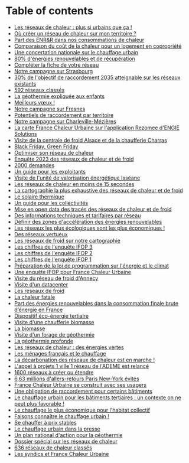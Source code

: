 # Table of contents

* [Les réseaux de chaleur : plus si urbains que ça !](README.md)
* [Où créer un réseau de chaleur sur mon territoire ?](ou-creer-un-reseau-de-chaleur-sur-mon-territoire.md)
* [Part des ENR\&R dans nos consommations de chaleur](part-des-enr-and-r-dans-nos-consommations-de-chaleur.md)
* [Comparaison du coût de la chaleur pour un logement en copropriété](<README (22).md>)
* [Une concertation nationale sur le chauffage urbain](<README (21).md>)
* [80% d'énergies renouvelables et de récupération](<README (20).md>)
* [Compléter la fiche de votre réseau](<README (19).md>)
* [Notre campagne sur Strasbourg](notre-campagne-sur-strasbourg.md)
* [30% de l'objectif de raccordement 2035 atteignable sur les réseaux existants](30-de-lobjectif-de-raccordement-2035-atteignable-sur-les-reseaux-existants.md)
* [592 réseaux classés](<README (18).md>)
* [La géothermie expliquée aux enfants](<README (17).md>)
* [Meilleurs vœux !](<README (16).md>)
* [Notre campagne sur Fresnes](notre-campagne-sur-fresnes.md)
* [Potentiels de raccordement par territoire](potentiels-de-raccordement-par-territoire.md)
* [Notre campagne sur Charleville-Mézières](notre-campagne-sur-charleville-mezieres.md)
* [La carte France Chaleur Urbaine sur l'application Rezomee d'ENGIE Solutions](<README (15).md>)
* [Visite de la centrale de froid Alsace et de la chaufferie Charras](visite-de-la-centrale-de-froid-alsace-et-de-la-chaufferie-charras.md)
* [Black Friday, Green Friday](<README (14).md>)
* [Optimiser son réseau de chaleur](<README (13).md>)
* [Enquête 2023 des réseaux de chaleur et de froid](<README (12).md>)
* [2000 demandes](2000-demandes.md)
* [Un guide pour les exploitants](un-guide-pour-les-exploitants.md)
* [Visite de l'unité de valorisation énergétique Isséane](<README (11).md>)
* [Les réseaux de chaleur en moins de 15 secondes](les-reseaux-de-chaleur-en-moins-de-15-secondes.md)
* [La cartographie la plus exhaustive des réseaux de chaleur et de froid](<README (10).md>)
* [Le solaire thermique](<README (9).md>)
* [Un guide pour les collectivités](<README (8).md>)
* [Mise en open data des tracés des réseaux de chaleur et de froid](<README (1).md>)
* [Des informations techniques et tarifaires par réseau](<README (7).md>)
* [Définir des zones d'accélération des énergies renouvelables](<README (6).md>)
* [Les réseaux les plus écologiques sont les plus économiques !](les-reseaux-les-plus-ecologiques-sont-les-plus-economiques.md)
* [Des réseaux vertueux](des-reseaux-vertueux.md)
* [Les réseaux de froid sur notre cartographie](les-reseaux-de-froid-sur-notre-cartographie.md)
* [Les chiffres de l'enquête IFOP 3](<README (4).md>)
* [Les chiffres de l'enquête IFOP 2](<README (5).md>)
* [Les chiffres de l'enquête IFOP 1](<README (1) (1).md>)
* [Préparation de la loi de programmation sur l'énergie et le climat](<README (1) (2).md>)
* [Une enquête IFOP pour France Chaleur Urbaine](une-enquete-ifop-pour-france-chaleur-urbaine.md)
* [Visite du réseau de froid d'Annecy](<README (3).md>)
* [Visite d'un datacenter](visite-dun-datacenter.md)
* [Les réseaux de froid](<README (3) (1).md>)
* [La chaleur fatale](<README (4) (1).md>)
* [Part des énergies renouvelables dans la consommation finale brute d’énergie en France](<README (3) (1) (1).md>)
* [Dispositif éco-énergie tertiaire](<README (3) (1) (1) (1).md>)
* [Visite d'une chaufferie biomasse](visite-dune-chaufferie-biomasse.md)
* [La biomasse](<README (2).md>)
* [Visite d'un forage de géothermie](<README (2) (1).md>)
* [La géothermie profonde](<README (1) (1) (1).md>)
* [Les réseaux de chaleur : des énergies vertes](les-reseaux-de-chaleur-des-energies-vertes.md)
* [Les ménages français et le chauffage](<README (2) (1) (1).md>)
* [La décarbonation des réseaux de chaleur est en marche !](<README (1) (2) (1).md>)
* [L'appel à projets 1 ville 1 réseau de l'ADEME est relancé](lappel-a-projets-1-ville-1-reseau-de-lademe-est-relance.md)
* [1600 réseaux à créer ou étendre](1600-reseaux-a-creer-ou-etendre.md)
* [6,63 millions d'allers-retours Paris New-York évités](<README (1) (1) (1) (1).md>)
* [France Chaleur Urbaine se construit avec ses usagers](france-chaleur-urbaine-se-construit-avec-ses-usagers.md)
* [Une obligation de raccordement pour certains bâtiments](page-2.md)
* [Le chauffage urbain pour les bâtiments tertiaires : un contexte on ne peut plus favorable !](le-chauffage-urbain-pour-les-batiments-tertiaires-un-contexte-on-ne-peut-plus-favorable.md)
* [Le chauffage le plus économique pour l'habitat collectif](le-chauffage-le-plus-economique-pour-lhabitat-collectif.md)
* [Faisons connaître le chauffage urbain !](faisons-connaitre-le-chauffage-urbain.md)
* [Se chauffer à prix stables](se-chauffer-a-prix-stables.md)
* [Le chauffage urbain dans la presse](le-chauffage-urbain-dans-la-presse.md)
* [Un plan national d'action pour la géothermie](un-plan-national-daction-pour-la-geothermie.md)
* [Dossier spécial sur les réseaux de chaleur](dossier-special-sur-les-reseaux-de-chaleur.md)
* [636 réseaux de chaleur classés](636-reseaux-de-chaleur-classes.md)
* [Les syndics et France Chaleur Urbaine](les-syndics-et-france-chaleur-urbaine.md)
